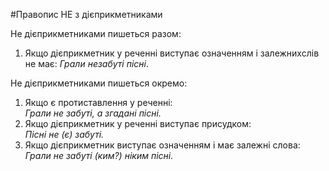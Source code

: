 #Правопис НЕ з дiєприкметниками


<span class="p1">Не</span> дiєприкметниками пишеться разом:

<ol>
<li>Якщо дiєприкметник у реченнi виступає означенням i залежнихслiв не має: <i>Грали незабутi пiснi</i>.</li>
</ol>

<span class="p1">Не</span> дiєприкметниками пишеться окремо:

<ol>
<li> Якщо є протиставлення у реченнi:<br>
<i>Грали не забутi, а згаданi пiснi.</i></li>
<li> Якщо дiєприкметник у реченнi виступає присудком:<br>
<i>Пiснi не (є) забутi.</i></li>
<li> Якщо дiєприкметник виступає означенням i має залежнi слова:<br>
<i>Грали не забутi (ким?) нiким пiснi.</i></li>
</ol>